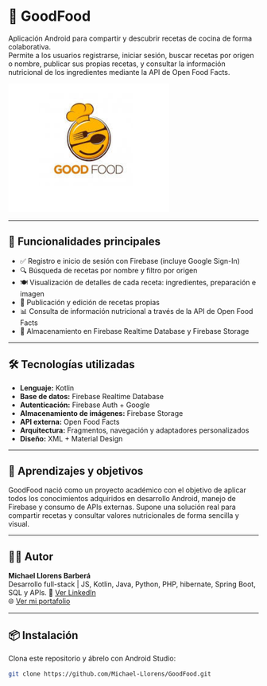 # 🍲 GoodFood

Aplicación Android para compartir y descubrir recetas de cocina de forma colaborativa.  
Permite a los usuarios registrarse, iniciar sesión, buscar recetas por origen o nombre, publicar sus propias recetas, y consultar la información nutricional de los ingredientes mediante la API de Open Food Facts.

![GoodFood Screenshot](./img/goodfood.png) <!-- Puedes cambiar esta imagen por una captura real -->

---

## 📱 Funcionalidades principales

- ✅ Registro e inicio de sesión con Firebase (incluye Google Sign-In)
- 🔍 Búsqueda de recetas por nombre y filtro por origen
- 🍽️ Visualización de detalles de cada receta: ingredientes, preparación e imagen
- 📝 Publicación y edición de recetas propias
- 📊 Consulta de información nutricional a través de la API de Open Food Facts
- 💾 Almacenamiento en Firebase Realtime Database y Firebase Storage

---

## 🛠️ Tecnologías utilizadas

- **Lenguaje:** Kotlin
- **Base de datos:** Firebase Realtime Database
- **Autenticación:** Firebase Auth + Google
- **Almacenamiento de imágenes:** Firebase Storage
- **API externa:** Open Food Facts
- **Arquitectura:** Fragmentos, navegación y adaptadores personalizados
- **Diseño:** XML + Material Design

---

## 🧠 Aprendizajes y objetivos

GoodFood nació como un proyecto académico con el objetivo de aplicar todos los conocimientos adquiridos en desarrollo Android, manejo de Firebase y consumo de APIs externas. Supone una solución real para compartir recetas y consultar valores nutricionales de forma sencilla y visual.

---

## 👨‍💻 Autor

**Michael Llorens Barberá**  
Desarrollo full-stack | JS, ​​Kotlin, Java, Python, PHP, hibernate, Spring Boot, SQL y APIs. 
📧 [Ver LinkedIn](https://www.linkedin.com/in/michael-llorens-barbera-32b9272b3/)  
🌐 [Ver mi portafolio](https://github.com/Michael-Llorens)

---

## 📦 Instalación

Clona este repositorio y ábrelo con Android Studio:

```bash
git clone https://github.com/Michael-Llorens/GoodFood.git
